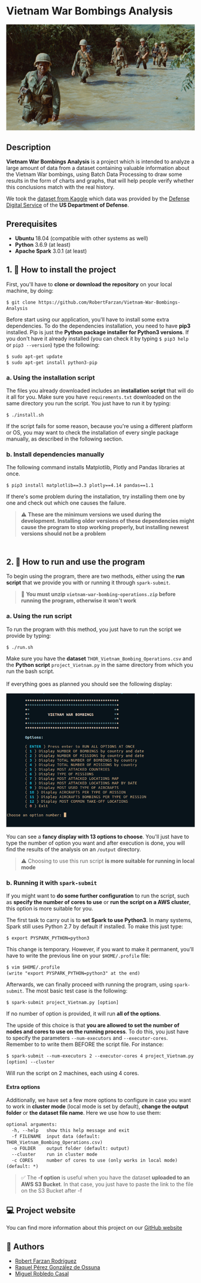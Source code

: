 # Vietnam War Bombings Analysis

![](https://github.com/RobertFarzan/Vietnam-War-Bombings-Analysis/blob/gh-pages/assets/img/header-bg.jpg)

## Description

__Vietnam War Bombings Analysis__ is a project which is intended to analyze a large amount of data from a dataset containing valuable information about the Vietnam War bombings, using Batch Data Processing to draw some results in the form of charts and graphs, that will help people verify whether this conclusions match with the real history.

We took the [dataset from Kaggle](https://www.kaggle.com/usaf/vietnam-war-bombing-operations) which data was provided by the [Defense Digital Service](https://dds.mil/) of the **US Department of Defense**.

## Prerequisites

 - **Ubuntu** 18.04 (compatible with other systems as well)
 - **Python** 3.6.9 (at least)
 - **Apache Spark** 3.0.1 (at least)
 
## 1. :floppy_disk: How to install the project

First, you'll have to **clone or download the repository** on your local machine, by doing:
```
$ git clone https://github.com/RobertFarzan/Vietnam-War-Bombings-Analysis
```
Before start using our application, you'll have to install some extra dependencies. To do the dependencies installation, you need to have **pip3** installed. Pip is just the **Python package installer for Python3 versions**. If you don't have it already installed (you can check it by typing `$ pip3 help` or `pip3 --version`) type the following:
```
$ sudo apt-get update
$ sudo apt-get install python3-pip
```

### a. Using the installation script

The files you already downloaded includes an **installation script** that will do it all for you. Make sure you have `requirements.txt` downloaded on the same directory you run the script. You just have to run it by typing:
```
$ ./install.sh
```
If the script fails for some reason, because you're using a different platform or OS, you may want to check the installation of every single package manually, as described in the following section.

### b. Install dependencies manually

The following command installs Matplotlib, Plotly and Pandas libraries at once.
```
$ pip3 install matplotlib==3.3 plotly==4.14 pandas==1.1
```
If there's some problem during the installation, try installing them one by one and check out which one causes the failure.<br/>

> :warning: **These are the minimum versions we used during the development. Installing older versions of these dependencies might cause the program to stop working properly, but installing newest versions should not be a problem**  

## <br/>2. :rocket: How to run and use the program 

To begin using the program, there are two methods, either using the **run script** that we provide you with or running it through `spark-submit`.<br/>
> :rotating_light: **You must unzip `vietnam-war-bombing-operations.zip` before running the program, otherwise it won't work** 

### a. Using the run script

To run the program with this method, you just have to run the script we provide by typing:
```
$ ./run.sh
```

Make sure you have the **dataset** `THOR_Vietnam_Bombing_Operations.csv` and the **Python script** `project_Vietnam.py` in the same directory from which you run the bash script.<br/><br/>
If everything goes as planned you should see the following display:<br/><br/>
![](https://github.com/RobertFarzan/Vietnam-War-Bombings-Analysis/blob/gh-pages/assets/img/program_display.PNG)

You can see a **fancy display with 13 options to choose**. You'll just have to type the number of option you want and after execution is done, you will find the results of the analysis on an `/output` directory.

> :warning:  Choosing to use this run script **is more suitable for running in local mode**

### b. Running it with `spark-submit`
If you might want to **do some further configuration** to run the script, such as **specify the number of cores to use** or **run the script on a AWS cluster**, this option is more suitable for you.</br>

The first task to carry out is to **set Spark to use Python3**. In many systems, Spark still uses Python 2.7 by default if installed. To make this just type:
```
$ export PYSPARK_PYTHON=python3
```
This change is temporary. However, if you want to make it permanent, you'll have to write the previous line on your `$HOME/.profile` file:
```
$ vim $HOME/.profile
(write "export PYSPARK_PYTHON=python3" at the end)
```
Afterwards, we can finally proceed with running the program, using `spark-submit`. The most basic test case is the following:
```
$ spark-submit project_Vietnam.py [option]
```
If no number of option is provided, it will run **all of the options**.

The upside of this choice is that **you are allowed to set the number of nodes and cores to use on the running process**. To do this, you just have to specify the parameters `--num-executors` and `--executor-cores`. Remember to to write them BEFORE the script file. For instance:
```
$ spark-submit --num-executors 2 --executor-cores 4 project_Vietnam.py [option] --cluster
```
Will run the script on 2 machines, each using 4 cores.

#### Extra options
Additionally, we have set a few more options to configure in case you want to work in **cluster mode** (local mode is set by default), **change the output folder** or **the dataset file name**. Here we use how to use them:
```
optional arguments:
  -h, --help   show this help message and exit
  -f FILENAME  input data (default: THOR_Vietnam_Bombing_Operations.csv)
  -o FOLDER    output folder (default: output)
  --cluster    run in cluster mode
  -c CORES     number of cores to use (only works in local mode) (default: *)
```

> :white_check_mark:  The **-f option** is useful when you have the dataset **uploaded to an AWS S3 Bucket**. In that case, you just have to paste the link to the file on the S3 Bucket after -f

## :computer: Project website 
You can find more information about this project on our [GitHub website](https://robertfarzan.github.io/Vietnam-War-Bombings-Analysis/)


## :construction_worker: Authors
[1]:https://github.com/RobertFarzan
[2]:https://github.com/raquelpgo
[3]:https://github.com/migroble

- [Robert Farzan Rodríguez][1]
- [Raquel Pérez González de Ossuna][2]
- [Miguel Robledo Casal][3]
